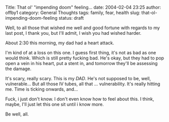 Title: That ol' "impending doom" feeling...
date: 2004-02-04 23:25
author: offby1
category: General Thoughts
tags: family, fear, health
slug: that-ol-impending-doom-feeling
status: draft

Well, to all those that wished me well and good fortune with regards to my last post, I thank you, but I'll admit, I wish you had wished harder.

About 2:30 this morning, my dad had a heart attack.

I'm kind of at a loss on this one. I guess first thing, it's not as bad as one would think. Which is still pretty fucking bad. He's okay, but they had to pop open a vein in his heart, put a stent in, and tomorrow they'll be assessing the damage.

It's scary, really scary. This is my *DAD*. He's not supposed to be, well, vulnerable\... But all those IV tubes, all that \... vulnerability. It's really hitting me. Time is ticking onwards, and\...

Fuck, i just don't know. I don't even know how to feel about this. I think, maybe, I'll just let this one sit until i know more.

Be well, all.
